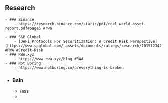 ## Research
	- ### Binance
		- https://research.binance.com/static/pdf/real-world-asset-report.pdf#page5 #rwa
		-
	- ### S&P Global
		- [DeFi Protocols For Securitization: A Credit Risk Perspective](https://www.spglobal.com/_assets/documents/ratings/research/101572342.pdf) #RWA #Credit-Risk
	- ### RWA.xyz
		- https://www.rwa.xyz/blog #RWA
	- ### Not Boring
		- https://www.notboring.co/p/everything-is-broken
- ### Bain
	- /ass
	-